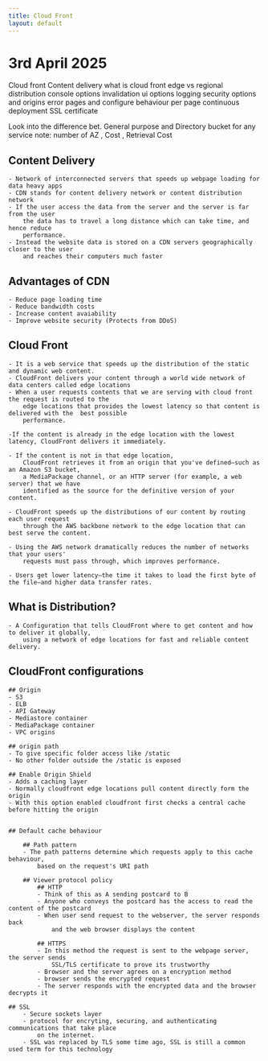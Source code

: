 ```yaml
---
title: Cloud Front
layout: default
---
```


# 3rd April 2025

Cloud front
Content delivery
what is cloud front
edge vs regional
distribution
console options
invalidation
ui options
logging
security options and origins
error pages and configure behaviour per page
continuous deployment
SSL certificate

Look into the difference bet.
General purpose and Directory bucket
for any service note:
number of AZ , Cost , Retrieval Cost

## Content Delivery
	- Network of interconnected servers that speeds up webpage loading for data heavy apps
	- CDN stands for content delivery network or content distribution network
	- If the user access the data from the server and the server is far from the user
		the data has to travel a long distance which can take time, and hence reduce 
		performance.
	- Instead the website data is stored on a CDN servers geographically closer to the user
		and reaches their computers much faster
		
## Advantages of CDN
	- Reduce page loading time
	- Reduce bandwidth costs
	- Increase content avaiability
	- Improve website security (Protects from DDoS)

## Cloud Front
	- It is a web service that speeds up the distribution of the static and dynamic web content.
	- CloudFront delivers your content through a world wide network of data centers called edge locations
	- When a user requests contents that we are serving with cloud front the request is routed to the 
		edge locations that provides the lowest latency so that content is delivered with the  best possible 
		performance.
		
	-If the content is already in the edge location with the lowest latency, CloudFront delivers it immediately.
	
	- If the content is not in that edge location, 
		CloudFront retrieves it from an origin that you've defined—such as an Amazon S3 bucket,
		a MediaPackage channel, or an HTTP server (for example, a web server) that we have 
		identified as the source for the definitive version of your content.
		
	- CloudFront speeds up the distributions of our content by routing each user request
		through the AWS backbone network to the edge location that can best serve the content.
	
	- Using the AWS network dramatically reduces the number of networks that your users' 
		requests must pass through, which improves performance.
	
	- Users get lower latency—the time it takes to load the first byte of the file—and higher data transfer rates.
	
## What is Distribution?
	- A Configuration that tells CloudFront where to get content and how to deliver it globally,
		using a network of edge locations for fast and reliable content delivery.
		
## CloudFront configurations
	## Origin
	- S3
	- ELB
	- API Gateway
	- Mediastore container
	- MediaPackage container
	- VPC origins
	
	## origin path
	- To give specific folder access like /static
	- No other folder outside the /static is exposed
	
	## Enable Origin Shield
	- Adds a caching layer
	- Normally cloudfront edge locations pull content directly form the origin
	- With this option enabled cloudfront first checks a central cache before hitting the origin
	
	
	## Default cache behaviour
	
		## Path pattern
		- The path patterns determine which requests apply to this cache behaviour,
			based on the request's URI path
			
		## Viewer protocol policy
			## HTTP
			- Think of this as A sending postcard to B
			- Anyone who conveys the postcard has the access to read the content of the postcard
			- When user send request to the webserver, the server responds back 
				and the web browser displays the content
			
			## HTTPS
			- In this method the request is sent to the webpage server, the server sends
				SSL/TLS certificate to prove its trustworthy
			- Browser and the server agrees on a encryption method
			- browser sends the encrypted request 
			- The server responds with the encrypted data and the browser decrypts it

	## SSL
		- Secure sockets layer
		- protocol for encryting, securing, and authenticating communications that take place
			on the internet.
		- SSL was replaced by TLS some time ago, SSL is still a common used term for this technology
		
